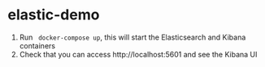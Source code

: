 # elastic-demo

1. Run ` docker-compose up`, this will start the Elasticsearch and Kibana containers
2. Check that you can access http://localhost:5601 and see the Kibana UI